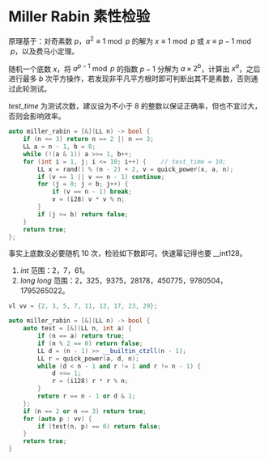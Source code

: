 # Miller Rabin 素性检验

原理基于：对奇素数 $p$，$a^2 \equiv 1 \bmod p$ 的解为 $x \equiv 1 \bmod p$ 或 $x \equiv p - 1 \bmod p$，以及费马小定理。

随机一个底数 $x$，将 $a ^ {p - 1} \bmod p$ 的指数 $p - 1$ 分解为 $a \times 2^b$，计算出 $x^a$，之后进行最多 $b$ 次平方操作，若发现非平凡平方根时即可判断出其不是素数，否则通过此轮测试。

$test\_time$ 为测试次数，建议设为不小于 $8$ 的整数以保证正确率，但也不宜过大，否则会影响效率。

```cpp
auto miller_rabin = [&](LL n) -> bool {
    if (n <= 3) return n == 2 || n == 3;
    LL a = n - 1, b = 0;
    while (!(a & 1)) a >>= 1, b++;
    for (int i = 1, j; i <= 10; i++) {    // test_time = 10;
        LL x = rand() % (n - 2) + 2, v = quick_power(x, a, n);
        if (v == 1 || v == n - 1) continue;
        for (j = 0; j < b; j++) {
            if (v == n - 1) break;
            v = (i28) v * v % n;
        }
        if (j >= b) return false;
    }
    return true;
};
```

事实上底数没必要随机 $10$ 次，检验如下数即可。快速幂记得也要 __int128。

1. $int$ 范围：$2$，$7$，$61$。
2. $long \ long$ 范围：$2$，$325$，$9375$，$28178$，$450775$，$9780504$，$1795265022$。

```cpp
vl vv = {2, 3, 5, 7, 11, 13, 17, 23, 29};

auto miller_rabin = [&](LL n) -> bool {
    auto test = [&](LL n, int a) {
        if (n == a) return true;
        if (n % 2 == 0) return false;
        LL d = (n - 1) >> __builtin_ctzll(n - 1);
        LL r = quick_power(a, d, n);
        while (d < n - 1 and r != 1 and r != n - 1) {
            d <<= 1;
            r = (i128) r * r % n;
        }
        return r == n - 1 or d & 1;
    };
    if (n == 2 or n == 3) return true;
    for (auto p : vv) {
        if (test(n, p) == 0) return false;
    }
    return true;
}
```

